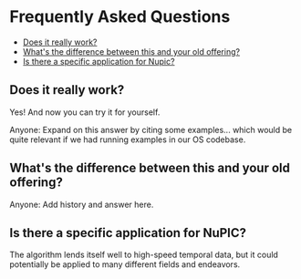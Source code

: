 Frequently Asked Questions
===========================

<section>
    <ul>
      <li><a href="#does_it_really_work">Does it really work?</a></li>
      <li><a href="#whats_the_different_between_this_and_your_old_offering">What's the difference between this and your old offering?</a></li>
      <li><a href="#is_there_a_specific_application_for_nupic">Is there a specific application for Nupic?</a></li>
    </ul>
</section>

Does it really work?
--------------------

Yes! And now you can try it for yourself.

<p class="todo">Anyone: Expand on this answer by citing some examples... which would be quite relevant if we had running examples in our OS codebase.</p>

What's the difference between this and your old offering?
--------------------

<p class="todo">Anyone: Add history and answer here.</p>

Is there a specific application for NuPIC?
--------------------

The algorithm lends itself well to high-speed temporal data, but it could potentially be applied to many different fields and endeavors.